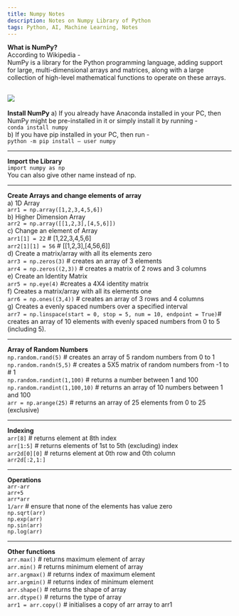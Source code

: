 ```yaml
---
title: Numpy Notes
description: Notes on Numpy Library of Python
tags: Python, AI, Machine Learning, Notes
---
```

**What is NumPy?**  
According to Wikipedia -  
NumPy is a library for the Python programming language, adding support for large, multi-dimensional arrays and matrices, along with a large collection of high-level mathematical functions to operate on these arrays.  

![](https://thepracticaldev.s3.amazonaws.com/i/bhpsnl4f6zv9dz8ejicf.png)
---
**Install NumPy**
a) If you already have Anaconda installed in your PC, then NumPy might be pre-installed in it or simply install it by running -  
`conda install numpy`  
b) If you have pip installed in your PC, then run -  
`python -m pip install — user numpy`  

---
**Import the Library**  
`import numpy as np`  
You can also give other name instead of np.  

---
**Create Arrays and change elements of array**  
a) 1D Array  
`arr1 = np.array([1,2,3,4,5,6])`  
b) Higher Dimension Array  
`arr2 = np.array([[1,2,3],[4,5,6]])`  
c) Change an element of Array  
`arr1[1] = 22` # [1,22,3,4,5,6]  
`arr2[1][1] = 56` # [[1,2,3],[4,56,6]]  
d) Create a matrix/array with all its elements zero  
`arr3 = np.zeros(3)` # creates an array of 3 elements  
`arr4 = np.zeros((2,3))` # creates a matrix of 2 rows and 3 columns  
e) Create an Identity Matrix  
`arr5 = np.eye(4)` #creates a 4X4 identity matrix  
f) Creates a matrix/array with all its elements one  
`arr6 = np.ones((3,4))` # creates an array of 3 rows and 4 columns  
g) Creates a evenly spaced numbers over a specified interval  
`arr7 = np.linspace(start = 0, stop = 5, num = 10, endpoint = True)`# creates an array of 10 elements with evenly spaced numbers from 0 to 5 (including 5).  

---
**Array of Random Numbers**  
`np.random.rand(5)` # creates an array of 5 random numbers from 0 to 1  
`np.random.randn(5,5)` # creates a 5X5 matrix of random numbers from -1 to # 1  
`np.random.randint(1,100)` # returns a number between 1 and 100  
`np.random.randint(1,100,10)` # returns an array of 10 numbers between 1 and 100  
`arr = np.arange(25)` # returns an array of 25 elements from 0 to 25 (exclusive)  

--- 
**Indexing**  
`arr[8]` # returns element at 8th index  
`arr[1:5]` # returns elements of 1st to 5th (excluding) index  
`arr2d[0][0]` # returns element at 0th row and 0th column  
`arr2d[:2,1:]`  

---
**Operations**  
`arr-arr`  
`arr+5`  
`arr*arr`  
`1/arr` # ensure that none of the elements has value zero  
`np.sqrt(arr)`  
`np.exp(arr)`  
`np.sin(arr)`  
`np.log(arr)`  
  
---
**Other functions**  
`arr.max()` # returns maximum element of array  
`arr.min()` # returns minimum element of array  
`arr.argmax()` # returns index of maximum element  
`arr.argmin()` # returns index of minimum element  
`arr.shape()` # returns the shape of array  
`arr.dtype()` # returns the type of array  
`arr1 = arr.copy()` # initialises a copy of arr array to arr1    